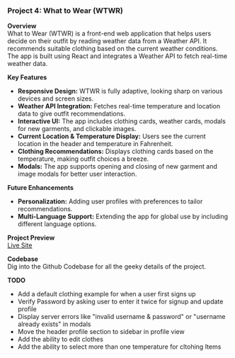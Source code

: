 ### Project 4: What to Wear (WTWR)

**Overview**  
What to Wear (WTWR) is a front-end web application that helps users decide on their outfit by reading weather data from a Weather API. It recommends suitable clothing based on the current weather conditions. The app is built using React and integrates a Weather API to fetch real-time weather data.

**Key Features**

- **Responsive Design:** WTWR is fully adaptive, looking sharp on various devices and screen sizes.
- **Weather API Integration:** Fetches real-time temperature and location data to give outfit recommendations.
- **Interactive UI:** The app includes clothing cards, weather cards, modals for new garments, and clickable images.
- **Current Location & Temperature Display:** Users see the current location in the header and temperature in Fahrenheit.
- **Clothing Recommendations:** Displays clothing cards based on the temperature, making outfit choices a breeze.
- **Modals:** The app supports opening and closing of new garment and image modals for better user interaction.

**Future Enhancements**

- **Personalization:** Adding user profiles with preferences to tailor recommendations.
- **Multi-Language Support:** Extending the app for global use by including different language options.

**Project Preview**  
[Live Site](https://jduncan017.github.io/se_project_react/)

**Codebase**  
Dig into the Github Codebase for all the geeky details of the project.

**TODO**

- Add a default clothing example for when a user first signs up
- Verify Password by asking user to enter it twice for signup and update profile
- Display server errors like "invalid username & password" or "username already exists" in modals
- Move the header profile section to sidebar in profile view
- Add the ability to edit clothes
- Add the ability to select more than one temperature for cltohing Items
